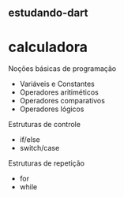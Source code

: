 ## estudando-dart

# calculadora
Noções básicas de programação
- Variáveis e Constantes
- Operadores aritiméticos
- Operadores comparativos
- Operadores lógicos

Estruturas de controle
- if/else
- switch/case

Estruturas de repetição
- for
- while
